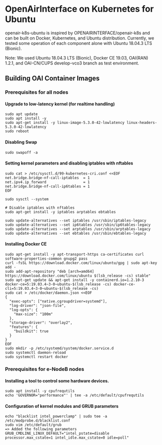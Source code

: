 # OpenAirInterface on Kubernetes for Ubuntu

openair-k8s-ubuntu is inspired by OPENAIRINTERFACE/openair-k8s and can be built on Docker, Kubernetes, and Ubuntu distribution. Currently, we tested some operation of each component alone with Ubuntu 18.04.3 LTS (Bionic).

Note: We used  Ubuntu 18.04.3 LTS (Bionic), Docker CE 19.03, OAI(RAN) 1.2.1, and OAI-CN/CUPS develop-vco3 branch as test environment.

## Building OAI Container Images

### Prerequisites for all nodes

#### Upgrade to low-latency kernel (for realtime handling)
```
sudo apt update
sudo apt install -y 
sudo apt-get install -y linux-image-5.3.0-42-lowlatency linux-headers-5.3.0-42-lowlatency
sudo reboot
```

#### Disabling Swap
```
sudo swapoff -a
```

#### Setting kernel parameters and disabling iptables with nftables
```
sudo cat > /etc/sysctl.d/99-kubernetes-cri.conf <<EOF
net.bridge.bridge-nf-call-iptables  = 1
net.ipv4.ip_forward                 = 1
net.bridge.bridge-nf-call-ip6tables = 1
EOF

sudo sysctl --system

# Disable iptables with nftables
sudo apt-get install -y iptables arptables ebtables

sudo update-alternatives --set iptables /usr/sbin/iptables-legacy
sudo update-alternatives --set ip6tables /usr/sbin/ip6tables-legacy
sudo update-alternatives --set arptables /usr/sbin/arptables-legacy
sudo update-alternatives --set ebtables /usr/sbin/ebtables-legacy
```

#### Installing Docker CE
```
sudo apt-get install -y apt-transport-https ca-certificates curl software-properties-common gnupg2 pass
curl -fsSL https://download.docker.com/linux/ubuntu/gpg | sudo apt-key add -
sudo add-apt-repository "deb [arch=amd64] https://download.docker.com/linux/ubuntu $(lsb_release -cs) stable"
sudo apt-get update && apt-get install -y containerd.io=1.2.10-3 docker-ce=5:19.03.4~3-0~ubuntu-$(lsb_release -cs) docker-ce-cli=5:19.03.4~3-0~ubuntu-$(lsb_release -cs)
sudo cat > /etc/docker/daemon.json <<EOF
{
  "exec-opts": ["native.cgroupdriver=systemd"],
  "log-driver": "json-file",
  "log-opts": {
    "max-size": "100m"
  },
  "storage-driver": "overlay2",
  "features": {
    "buildkit": true
  }
}
EOF
sudo mkdir -p /etc/systemd/system/docker.service.d
sudo systemctl daemon-reload
sudo systemctl restart docker
```

### Prerequisites for e-NodeB nodes

#### Installing a tool to control some hardware devices.
```
sudo apt install -y cpufrequtils
echo 'GOVERNOR="performance"' | tee -a /etc/default/cpufrequtils
```

#### Configuration of kernel modules and GRUB parameters
```
echo "blacklist intel_powerclamp" | sudo tee -a /etc/modprobe.d/blacklist.conf
sudo vim /etc/default/grub
=> Added the following parameters
GRUB_CMDLINE_LINUX_DEFAULT="intel_pstate=disable processor.max_cstate=1 intel_idle.max_cstate=0 idle=poll"
```
